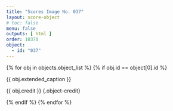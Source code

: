 ```yaml
---
title: "Scores Image No. 037"
layout: score-object
# toc: false
menu: false
outputs: [ html ]
order: 10370
object:
  - id: "037"
---
```


{% for obj in objects.object_list %}
{% if obj.id == object[0].id %}

{{ obj.extended_caption }}

{{ obj.credit }} {.object-credit}

{% endif %}
{% endfor %}
